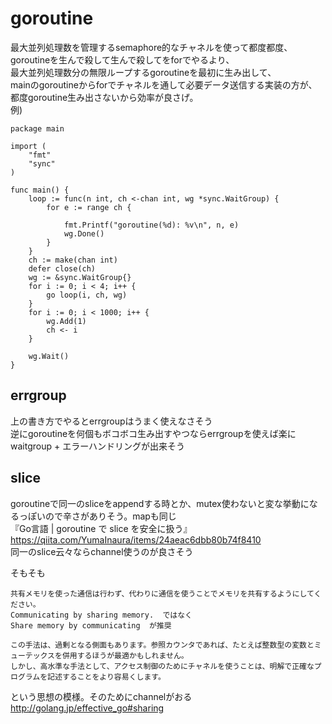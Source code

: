 # goroutine
最大並列処理数を管理するsemaphore的なチャネルを使って都度都度、goroutineを生んで殺して生んで殺してをforでやるより、  
最大並列処理数分の無限ループするgoroutineを最初に生み出して、  
mainのgoroutineからforでチャネルを通して必要データ送信する実装の方が、  
都度goroutine生み出さないから効率が良さげ。  
例)
```
package main

import (
	"fmt"
	"sync"
)

func main() {
	loop := func(n int, ch <-chan int, wg *sync.WaitGroup) {
		for e := range ch {

			fmt.Printf("goroutine(%d): %v\n", n, e)
			wg.Done()
		}
	}
	ch := make(chan int)
	defer close(ch)
	wg := &sync.WaitGroup{}
	for i := 0; i < 4; i++ {
		go loop(i, ch, wg)
	}
	for i := 0; i < 1000; i++ {
		wg.Add(1)
		ch <- i
	}

	wg.Wait()
}

```

## errgroup
上の書き方でやるとerrgroupはうまく使えなさそう  
逆にgoroutineを何個もボコボコ生み出すやつならerrgroupを使えば楽にwaitgroup + エラーハンドリングが出来そう

## slice
goroutineで同一のsliceをappendする時とか、mutex使わないと変な挙動になるっぽいので辛さがありそう。mapも同じ  
『Go言語 | goroutine で slice を安全に扱う』  
https://qiita.com/YumaInaura/items/24aeac6dbb80b74f8410  
同一のslice云々ならchannel使うのが良さそう

そもそも
```
共有メモリを使った通信は行わず、代わりに通信を使うことでメモリを共有するようにしてください。
Communicating by sharing memory.  ではなく
Share memory by communicating  が推奨

この手法は、過剰となる側面もあります。参照カウンタであれば、たとえば整数型の変数とミューテックスを併用するほうが最適かもしれません。
しかし、高水準な手法として、アクセス制御のためにチャネルを使うことは、明解で正確なプログラムを記述することをより容易くします。
```
という思想の模様。そのためにchannelがおる  
http://golang.jp/effective_go#sharing
